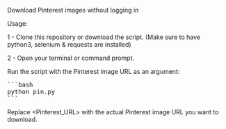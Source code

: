 Download Pinterest images without logging in

Usage:

1 - Clone this repository or download the script. 
(Make sure to have python3, selenium & requests are installed)

2 - Open your terminal or command prompt.

Run the script with the Pinterest image URL as an argument:
<pre>
```bash
python pin.py <Pinterest_URL>
```
</pre>

Replace <Pinterest_URL> with the actual Pinterest image URL you want to download.